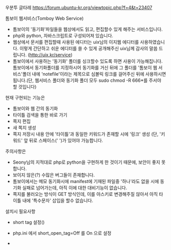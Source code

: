 우분투 글타레 https://forum.ubuntu-kr.org/viewtopic.php?f=4&t=23407

톰보이 웹서비스(Tomboy Web Service)
 
- 톰보이의 '동기화'파일들을 웹상에서도 읽고, 편집할수 있게 해주는 서비스입니다.
- php와 python, 자바스크립트로 구성되어져 있습니다.
- 웹상에서 문서를 편집할때 사용된 에디터는 uix님의 이지웹 에디터를 사용하였습니다. 이렇게 간단하고 쉬운 에디터를 쓸 수 있게 공개해주신 uix님께 감사의 말씀 드립니다.
  (http://uix.kr/service)
- 톰보이에서 사용하는 '동기화' 폴더를 싱크할수 있도록 하면 사용이 가능해집니다. 톰보이에서 동기화폴더를 지정하시어 동기화를 거신 뒤에 그 폴더를 '톰보이 웹 서비스'폴더 내에 'notefile'이라는 제목으로 심볼릭 링크를 걸어주신 뒤에 사용하시면 됩니다.(단, 웹서비스 폴더와 동기화 폴더 모두 sudo chmod -R 666*를 주서야 할 것입니다)

현재 구현되는 기능은
- 톰보이와 웹 간의 동기화
- 타이틀 검색을 통한 바로 가기
- 쪽지 편집
- 새 쪽지 생성
- 쪽지 저장시 내용 안에 '타이틀'과 동일한 키워드가 존재할 시에 '링크' 생성
(단, '키워드' 앞 뒤로 스페이스(' ')가 있어야 가능합니다.


주의사항은
- Seony님의 지적대로 php로 python을 구현하게 한 것이기 때문에, 보안이 좋지 못합니다.
- 보이지 않은(?) 수많은 버그들이 존재합니다.
- 톰보이에서는 메모 동기화시에 manifest에 기재된 파일중 '하나'라도 없을 시에 동기화 실패로 넘어가는데, 아직 이에 대한 대비기능이 없습니다.
- 쪽지를 불러오는 방식이 GET 방식인데, 이를 아스키로 변경해주질 않아서 아직 타이틀 내에 '특수문자' 삽입을 할수 없습니다.



설치시 필요사항
- short tag 설정(<? ?>)
 -  php.ini 에서 short_open_tag=Off 를 On 으로 설정
 
- 
